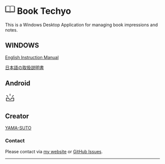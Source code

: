 # ![icon](../note.png) **Book Techyo**

This is a Windows Desktop Application for managing book impressions and notes.

## WINDOWS

[English Instruction Manual](./en-US/windows/maui.md)

[日本語の取扱説明書](./ja-JP/windows/maui.md)

## Android

![construction](../maui/common/images/upcoming_32dp_434343_FILL0_wght400_GRAD0_opsz40.png)

## Creator

[YAMA-SUTO](https://github.com/yamasuto)

### Contact

Please contact via [my website](https://yamasuto.github.io/BookTechyo.github.io/contact/en-US/) or [GitHub Issues](https://github.com/yamasuto/BookTechyo.github.io/issues).

---
